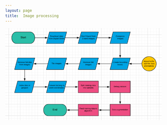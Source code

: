```yaml
---
layout: page
title:  Image processing
---
```


<img src="Process flow.png" class="img-responsive" width="850" />
